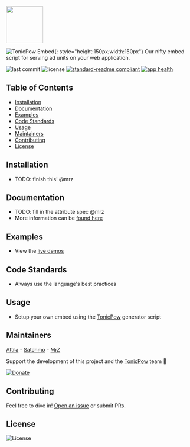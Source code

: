 <img src="https://github.com/mrz1836/tonicpow-embed/blob/master/images/tonicpow-logo.png" height="100">

![TonicPow Embed](https://github.com/mrz1836/tonicpow-embed/blob/master/images/tonicpow-logo.png){: style="height:150px;width:150px"} 
Our nifty embed script for serving ad units on your web application.

![last commit](https://img.shields.io/github/last-commit/mrz1836/tonicpow-embed.svg)
![license](https://img.shields.io/github/license/mrz1836/tonicpow-embed.svg?style=flat)
[![standard-readme compliant](https://img.shields.io/badge/standard--readme-OK-green.svg?style=flat)](https://github.com/RichardLitt/standard-readme)
[![app health](https://img.shields.io/website-up-down-green-red/https/faucet.allaboard.cash.svg?label=status)](https://tonicpow.com/?affiliate=$tonicpow)

## Table of Contents
- [Installation](https://github.com/mrz1836/tonicpow-embed#installation)
- [Documentation](https://github.com/mrz1836/tonicpow-embed#documentation)
- [Examples](https://github.com/mrz1836/tonicpow-embed#examples)
- [Code Standards](https://github.com/mrz1836/tonicpow-embed#code-standards)
- [Usage](https://github.com/mrz1836/tonicpow-embed#usage)
- [Maintainers](https://github.com/mrz1836/tonicpow-embed#maintainers)
- [Contributing](https://github.com/mrz1836/tonicpow-embed#contributing)
- [License](https://github.com/mrz1836/tonicpow-embed#license)

## Installation
- TODO: finish this! @mrz

## Documentation
- TODO: fill in the attribute spec @mrz
- More information can be [found here](https://tonicpow.com/?affiliate=$tonicpow)

## Examples
- View the [live demos](https://tonicpow.com/?affiliate=$tonicpow)

## Code Standards
- Always use the language's best practices

## Usage
- Setup your own embed using the [TonicPow](https://tonicpow.com/?affiliate=$tonicpow) generator script

## Maintainers
[Attila](https://github.com/attilaaf) - [Satchmo](https://github.com/rohenaz) - [MrZ](https://github.com/mrz1836)

Support the development of this project and the [TonicPow](https://tonicpow.com/?affiliate=$tonicpow) team 🙏

[![Donate](https://img.shields.io/badge/donate-bitcoin%20SV-brightgreen.svg)](https://tonicpow.com/?affiliate=$tonicpow)

## Contributing
Feel free to dive in! [Open an issue](https://github.com/mrz1836/tonicpow-embed/issues/new) or submit PRs.

## License
![License](https://img.shields.io/github/license/mrz1836/tonicpow-embed.svg?style=flat)